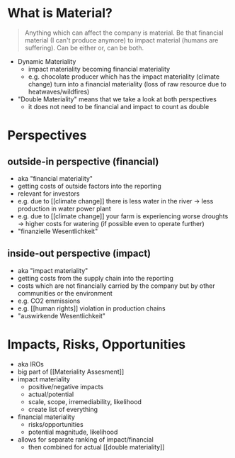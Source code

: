 # What is Material?

> Anything which can affect the company is material. Be that financial material (I can't produce anymore) to impact material (humans are suffering). Can be either or, can be both.

- Dynamic Materiality
	- impact materiality becoming financial materiality
	- e.g. chocolate producer which has the impact materiality (climate change) turn into a financial materiality (loss of raw resource due to heatwaves/wildfires)
- "Double Materiality" means that we take a look at both perspectives
	- it does not need to be financial and impact to count as double
	
# Perspectives
## outside-in perspective (financial)
- aka "financial materiality"
- getting costs of outside factors into the reporting
- relevant for investors
- e.g. due to [[climate change]] there is less water in the river -> less production in water power plant
- e.g. due to [[climate change]] your farm is experiencing worse droughts -> higher costs for watering (if possible even to operate further)
- "finanzielle Wesentlichkeit"

## inside-out perspective (impact)
- aka "impact materiality"
- getting costs from the supply chain into the reporting
- costs which are not financially carried by the company but by other communities or the environment
- e.g. CO2 emmissions
- e.g. [[human rights]] violation in production chains
- "auswirkende Wesentlichkeit"

# Impacts, Risks, Opportunities
- aka IROs
- big part of [[Materiality Assesment]]
- impact materiality
	- positive/negative impacts
	- actual/potential
	- scale, scope, irremediability, likelihood
	- create list of everything
- financial materiality
	- risks/opportunities
	- potential magnitude, likelihood
- allows for separate ranking of impact/financial
	- then combined for actual [[double materiality]]

